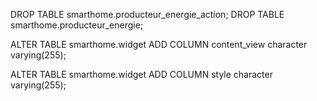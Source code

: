 DROP TABLE smarthome.producteur_energie_action;
DROP TABLE smarthome.producteur_energie;

ALTER TABLE smarthome.widget
    ADD COLUMN content_view character varying(255);

ALTER TABLE smarthome.widget
    ADD COLUMN style character varying(255);